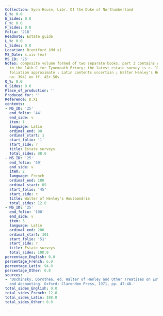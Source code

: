```yaml
---
Collection: Syon House, Libr. Of the Duke of Northumberland
E_%: 0.0
E_Sides: 0.0
F_%: 0.0
F_Sides: 0.0
Folia: '218'
Headnote: Estate guide
L_%: 0.0
L_Sides: 0.0
Location: Brentford (Md.x)
MS_Date: s.xiv (ex)
MS_ID: '25'
Notes: composite volume formed of two separate books; part I contains AN and was copied
  in the 14th C for Tynemouth Priory; the latest estate survey is c. 1378 ; total
  foliation approximate ; Latin contents uncertain ; Walter Henley's Housbondrie (Dean
  no. 394) on ff. 45r-50v
O_%: 0.0
O_Sides: 0.0
Place_of_production: ''
Produced_for: ''
Reference: D.XI
contents:
- MS_ID: '25'
  end_folio: '44'
  end_side: v
  item: 1
  language: Latin
  ordinal_end: 88
  ordinal_start: 1
  start_folio: '1'
  start_side: r
  title: Estate surveys
  total_sides: 88.0
- MS_ID: '25'
  end_folio: '50'
  end_side: v
  item: 2
  language: French
  ordinal_end: 100
  ordinal_start: 89
  start_folio: '45'
  start_side: r
  title: Walter of Henley's Housbondrie
  total_sides: 12.0
- MS_ID: '25'
  end_folio: '100'
  end_side: v
  item: 3
  language: Latin
  ordinal_end: 200
  ordinal_start: 101
  start_folio: '51'
  start_side: r
  title: Estate surveys
  total_sides: 100.0
percentage_English: 0.0
percentage_French: 6.0
percentage_Latin: 94.0
percentage_Other: 0.0
sources:
- 'Oschinsky, Dorothea, ed. Walter of Henley and Other Treatises on Estate Management
  and Accounting. Oxford: Clarendon Press, 1971, pp. 47-48.'
total_sides_English: 0.0
total_sides_French: 12.0
total_sides_Latin: 188.0
total_sides_Other: 0.0

---
```

